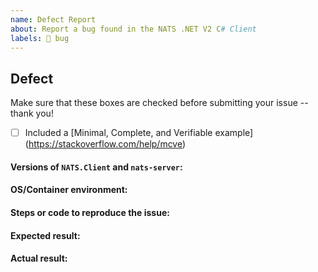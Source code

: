 ```yaml
---
name: Defect Report
about: Report a bug found in the NATS .NET V2 C# Client
labels: 🐞 bug
---
```


## Defect

Make sure that these boxes are checked before submitting your issue -- thank you!

 - [ ] Included a [Minimal, Complete, and Verifiable example] (https://stackoverflow.com/help/mcve)

#### Versions of `NATS.Client` and `nats-server`:

#### OS/Container environment:

#### Steps or code to reproduce the issue:

#### Expected result:

#### Actual result:

